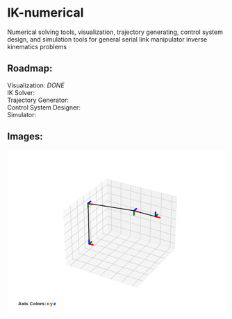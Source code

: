 # IK-numerical
Numerical solving tools, visualization, trajectory generating, control system design, and simulation tools for general serial link manipulator inverse kinematics problems

## Roadmap:
Visualization: *DONE* \
IK Solver: \
Trajectory Generator: \
Control System Designer: \
Simulator:

## Images:
![visualization_demo](https://github.com/Rodeosocks/IK-numerical/blob/main/images/visualization_demo.png)
